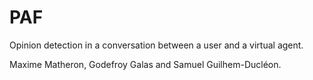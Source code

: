 # PAF
Opinion detection in a conversation between a user and a virtual agent.

Maxime Matheron, Godefroy Galas and Samuel Guilhem-Ducléon.
